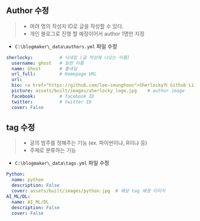 ## Author 수정

> - 여려 명의 작성자 ID로 글을 작성할 수 있다.
> - 개인 블로그로 진행 할 예정이어서 author 1명만 지정



- `C:\blogmaker\_data\authors.yml` 파일 수정

```yaml
sherlocky:          # 닉네임 (글 작성에 나오는 이름)
  username: ghost   # 일반 이름
  name: Ghost       # 풀네임
  url_full:         # Homepage URL
  url:
  bio: <a href="https://github.com/lee-seunghoon">Sherlocky의 Github Link</a> # 나의 SNS 링크같은거 올려도 된다 / 회사 정보 등
  picture: assets/built/images/sherlocky_logo.jpg    # author image
  facebook:         # facebook ID
  twitter:          # twitter ID
  cover: False
```





## tag 수정

> - 글의 범주를 정해주는 기능 (ex. 파이썬이냐, R이냐 등)
> - 주제로 분류하는 기능

- `C:\blogmaker\_data\tags.yml` 파일 수정

```yaml
Python:
  name: python
  description: False
  cover: assets/built/images/python.jpg  # 해당 tag 배경 이미지
AI_ML/DL:
  name: AI_ML/DL
  description: False
  cover: False
```


